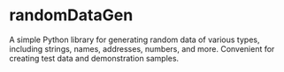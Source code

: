 # randomDataGen
A simple Python library for generating random data of various types, including strings, names, addresses, numbers, and more. Convenient for creating test data and demonstration samples.
